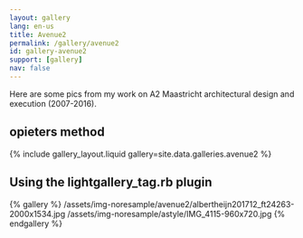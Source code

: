 ```yaml
---
layout: gallery
lang: en-us
title: Avenue2
permalink: /gallery/avenue2
id: gallery-avenue2
support: [gallery]
nav: false
---
```


Here are some pics from my work on A2 Maastricht architectural design and execution
(2007-2016).

## opieters method

{% include gallery_layout.liquid gallery=site.data.galleries.avenue2 %}

## Using the lightgallery_tag.rb plugin

{% gallery %}
/assets/img-noresample/avenue2/albertheijn201712_ft24263-2000x1534.jpg
/assets/img-noresample/astyle/IMG_4115-960x720.jpg
{% endgallery %}
